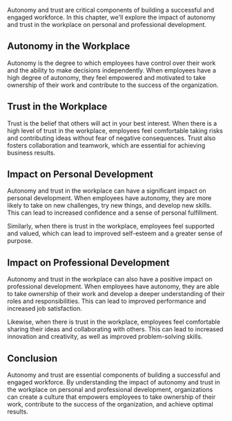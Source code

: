 
Autonomy and trust are critical components of building a successful and engaged workforce. In this chapter, we'll explore the impact of autonomy and trust in the workplace on personal and professional development.

Autonomy in the Workplace
-------------------------

Autonomy is the degree to which employees have control over their work and the ability to make decisions independently. When employees have a high degree of autonomy, they feel empowered and motivated to take ownership of their work and contribute to the success of the organization.

Trust in the Workplace
----------------------

Trust is the belief that others will act in your best interest. When there is a high level of trust in the workplace, employees feel comfortable taking risks and contributing ideas without fear of negative consequences. Trust also fosters collaboration and teamwork, which are essential for achieving business results.

Impact on Personal Development
------------------------------

Autonomy and trust in the workplace can have a significant impact on personal development. When employees have autonomy, they are more likely to take on new challenges, try new things, and develop new skills. This can lead to increased confidence and a sense of personal fulfillment.

Similarly, when there is trust in the workplace, employees feel supported and valued, which can lead to improved self-esteem and a greater sense of purpose.

Impact on Professional Development
----------------------------------

Autonomy and trust in the workplace can also have a positive impact on professional development. When employees have autonomy, they are able to take ownership of their work and develop a deeper understanding of their roles and responsibilities. This can lead to improved performance and increased job satisfaction.

Likewise, when there is trust in the workplace, employees feel comfortable sharing their ideas and collaborating with others. This can lead to increased innovation and creativity, as well as improved problem-solving skills.

Conclusion
----------

Autonomy and trust are essential components of building a successful and engaged workforce. By understanding the impact of autonomy and trust in the workplace on personal and professional development, organizations can create a culture that empowers employees to take ownership of their work, contribute to the success of the organization, and achieve optimal results.
